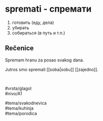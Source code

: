 # spremati - спремати

1. готовить (еду, дела)  
2. убирать
3. собираться (в путь и т.п.)

## Rečenice

Spremam hranu za posao svakog dana.

Jutros smo spremali [[soba|sobu]] [[zajedno]].

<br>

#vrsta/glagol  
#nivo/A1  

#tema/svakodnevica  
#tema/kuhinja  
#tema/porodica
